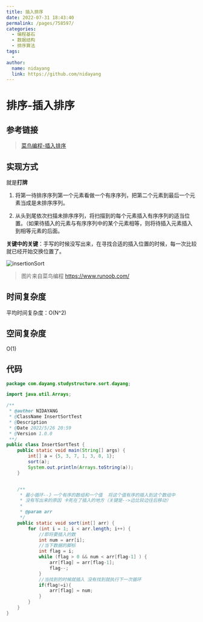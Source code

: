 ```yaml
---
title: 插入排序
date: 2022-07-31 18:43:40
permalink: /pages/758597/
categories:
  - 编程基石
  - 数据结构
  - 排序算法
tags:
  -
author:
  name: nidayang
  link: https://github.com/nidayang
---
```


# 排序-插入排序

## 参考链接

> [菜鸟编程-插入排序](https://www.runoob.com/w3cnote/insertion-sort.html)

## 实现方式

就是**打牌**

1. 将第一待排序序列第一个元素看做一个有序序列，把第二个元素到最后一个元素当成是未排序序列。

2. 从头到尾依次扫描未排序序列，将扫描到的每个元素插入有序序列的适当位置。（如果待插入的元素与有序序列中的某个元素相等，则将待插入元素插入到相等元素的后面。

**关键中的关键**：手写的时候没写出来，在寻找合适的插入位置的时候，每一次比较就已经开始交换位置了。

![insertionSort](https://dyimgstorage-1304967922.cos.ap-nanjing.myqcloud.com/mdimg/insertionSort.gif)

> 图片来自菜鸟编程 https://www.runoob.com/

## 时间复杂度

平均时间复杂度：O(N^2)

## 空间复杂度

O(1)

## 代码

```java
package com.dayang.studystructure.sort.dayang;

import java.util.Arrays;

/**
 * @author NIDAYANG
 * @ClassName InsertSortTest
 * @Description
 * @Date 2022/5/26 20:59
 * @Version 1.0.0
 **/
public class InsertSortTest {
    public static void main(String[] args) {
        int[] a = {5, 3, 7, 1, 3, 8, 1};
        sort(a);
        System.out.println(Arrays.toString(a));
    }


    /**
     * 最小循环--》一个有序的数组和一个值  将这个值有序的插入到这个数组中
     * 没有写出来的原因 卡死在了插入的地方（关键是-->边比较边往后移动）
     *
     * @param arr
     */
    public static void sort(int[] arr) {
        for (int i = 1; i < arr.length; i++) {
            //即将要插入的数
            int num = arr[i];
            //当下数据的脚标
            int flag = i;
            while (flag > 0 && num < arr[flag-1] ) {
                arr[flag] = arr[flag-1];
                flag--;
            }
            //当找到的时候就插入 没有找到就执行下一次循环
            if(flag!=i){
                arr[flag] = num;
            }
        }
    }
}

```
